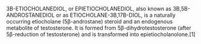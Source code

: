 3Β-ETIOCHOLANEDIOL, or EPIETIOCHOLANEDIOL, also known as 3Β,5Β-ANDROSTANEDIOL or as ETIOCHOLANE-3Β,17Β-DIOL, is a naturally occurring etiocholane (5β-androstane) steroid and an endogenous metabolite of testosterone. It is formed from 5β-dihydrotestosterone (after 5β-reduction of testosterone) and is transformed into epietiocholanolone.[1]
